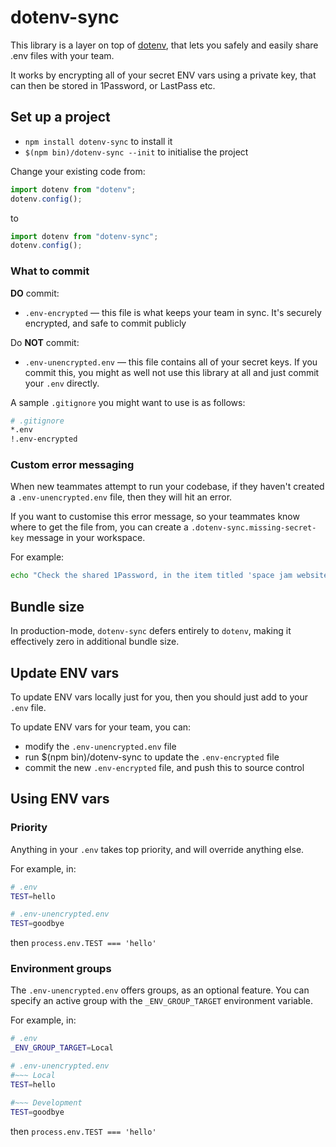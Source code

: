 # dotenv-sync

This library is a layer on top of [dotenv](https://www.npmjs.com/package/dotenv), that lets you safely and easily share .env files with your team.

It works by encrypting all of your secret ENV vars using a private key, that can then be stored in 1Password, or LastPass etc.

## Set up a project

- `npm install dotenv-sync` to install it
- `$(npm bin)/dotenv-sync --init` to initialise the project

Change your existing code from:

```js
import dotenv from "dotenv";
dotenv.config();
```

to

```js
import dotenv from "dotenv-sync";
dotenv.config();
```

### What to commit

**DO** commit:

- `.env-encrypted` — this file is what keeps your team in sync. It's securely encrypted, and safe to commit publicly

Do **NOT** commit:

- `.env-unencrypted.env` — this file contains all of your secret keys. If you commit this, you might as well not use this library at all and just commit your `.env` directly.

A sample `.gitignore` you might want to use is as follows:

```bash
# .gitignore
*.env
!.env-encrypted
```

### Custom error messaging

When new teammates attempt to run your codebase, if they haven't created a `.env-unencrypted.env` file, then they will hit an error.

If you want to customise this error message, so your teammates know where to get the file from, you can create a `.dotenv-sync.missing-secret-key` message in your workspace.

For example:

```bash
echo "Check the shared 1Password, in the item titled 'space jam website'" > .dotenv-sync.missing-secret-key
```

## Bundle size

In production-mode, `dotenv-sync` defers entirely to `dotenv`, making it effectively zero in additional bundle size.

## Update ENV vars

To update ENV vars locally just for you, then you should just add to your `.env` file.

To update ENV vars for your team, you can:

- modify the `.env-unencrypted.env` file
- run $(npm bin)/dotenv-sync to update the `.env-encrypted` file
- commit the new `.env-encrypted` file, and push this to source control

## Using ENV vars

### Priority

Anything in your `.env` takes top priority, and will override anything else.

For example, in:

```bash
# .env
TEST=hello

# .env-unencrypted.env
TEST=goodbye
```

then `process.env.TEST === 'hello'`

### Environment groups

The `.env-unencrypted.env` offers groups, as an optional feature. You can specify an active group with the `_ENV_GROUP_TARGET` environment variable.

For example, in:

```bash
# .env
_ENV_GROUP_TARGET=Local

# .env-unencrypted.env
#~~~ Local
TEST=hello

#~~~ Development
TEST=goodbye
```

then `process.env.TEST === 'hello'`
